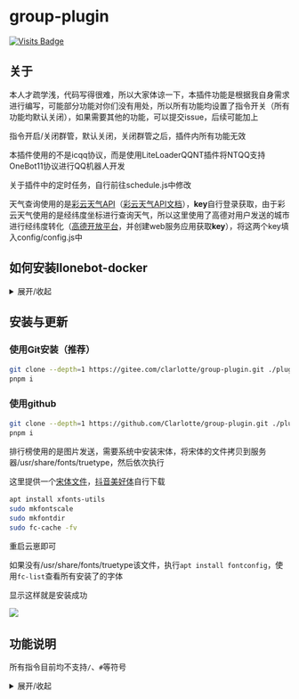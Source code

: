 # group-plugin
[![Visits Badge](https://badges.pufler.dev/visits/clarlotte/group-plugin)](https://gitee.com/clarlotte/group-plugin/)
## 关于

本人才疏学浅，代码写得很难，所以大家体谅一下，本插件功能是根据我自身需求进行编写，可能部分功能对你们没有用处，所以所有功能均设置了指令开关（所有功能均默认关闭），如果需要其他的功能，可以提交issue，后续可能加上

指令开启/关闭群管，默认关闭，关闭群管之后，插件内所有功能无效

本插件使用的不是icqq协议，而是使用LiteLoaderQQNT插件将NTQQ支持OneBot11协议进行QQ机器人开发

关于插件中的定时任务，自行前往schedule.js中修改

天气查询使用的是[彩云天气API](https://platform.caiyunapp.com/login)（[彩云天气API文档](https://docs.caiyunapp.com/docs/intro)），**key**自行登录获取，由于彩云天气使用的是经纬度坐标进行查询天气，所以这里使用了高德对用户发送的城市进行经纬度转化（[高德开放平台](https://lbs.amap.com/)，并创建web服务应用获取**key**），将这两个key填入config/config.js中<br>

## 如何安装llonebot-docker

<details><summary>展开/收起</summary>

1. 我这里使用的是[llonebot-docker](https://github.com/LLOneBot/llonebot-docker)中方案二LLWebuiApi登录，先下载llonebot-docker镜像
```sh
sudo docker run -d --name onebot-docker0 --add-host=host.docker.internal:host-gateway -e VNC_PASSWD=vncpasswd -p 3000:3000 -p 6099:6099 -p 3001:3001 -v ${PWD}/LiteLoader:/opt/QQ/resources/app/LiteLoader mlikiowa/llonebot-docker:latest 
```
其中vncpasswd换成你的VNC密码

然后浏览器访问`http://你的docker-ip:6099/api/panel/getQQLoginQRcode`扫码登录

登录之后访问`http://你的docker-ip:6099/plugin/LLOneBot/iframe.html`进行 llonebot 的配置

2. 扫码登陆后，在配置界面添加反向 WebSocket 监听地址

将`ws://host.docker.internal:2536/OneBotv11`添加到反向 WebSocket 监听地址中并保存

3. 安装TRSS-Yunzai

请根据网络情况选择使用 GitHub 或 Gitee 安装

```sh
git clone --depth 1 https://github.com/TimeRainStarSky/Yunzai
git clone --depth 1 https://gitee.com/TimeRainStarSky/Yunzai
cd Yunzai
npm i -g pnpm
pnpm i
```

4. 启动TRSS-Yunzai

```sh
node app
#后台启动
pm2 start node --name TRSS-Yunzai -- app
#查看日志
pm2 logs TRSS-Yunzai
#重启云崽服务
pm2 restart TRSS-Yunzai
```

</details>

## 安装与更新

### 使用Git安装（推荐）

```sh
git clone --depth=1 https://gitee.com/clarlotte/group-plugin.git ./plugins/group-plugin/
pnpm i
```
### 使用github

```sh
git clone --depth=1 https://github.com/Clarlotte/group-plugin.git ./plugins/group-plugin/
pnpm i
```

排行榜使用的是图片发送，需要系统中安装宋体，将宋体的文件拷贝到服务器/usr/share/fonts/truetype，然后依次执行

这里提供一个[宋体文件](https://wwb.lanzouq.com/icUHg1uju2ra)，[抖音美好体](https://wwb.lanzouq.com/i9TgF1w964fi)自行下载
```sh
apt install xfonts-utils
sudo mkfontscale
sudo mkfontdir
sudo fc-cache -fv
```
重启云崽即可

如果没有/usr/share/fonts/truetype该文件，执行`apt install fontconfig`，使用`fc-list`查看所有安装了的字体

显示这样就是安装成功

![](https://s2.loli.net/2024/04/10/t2lH8xjFOkJGEmX.png)
## 功能说明

所有指令目前均不支持`/`、`#`等符号<br>

<details><summary>展开/收起</summary>

1. 今日日报<br>
![今日日报](resources/images/%E4%BB%8A%E6%97%A5%E6%97%A5%E6%8A%A5.png)
2. 禁言解禁<br>
![禁言解禁](resources/images/%E7%A6%81%E8%A8%80%E8%A7%A3%E7%A6%81.png)
3. 天气查询<br>
![天气查询](resources/images/%E5%A4%A9%E6%B0%94%E6%9F%A5%E8%AF%A2.png)
4. 发言日榜（月榜）<br>
![发言日榜](resources/images/%E5%8F%91%E8%A8%80%E6%97%A5%E6%A6%9C.png)
5. 批量撤回<br>
![批量撤回](resources/images/%E6%89%B9%E9%87%8F%E6%92%A4%E5%9B%9E.png)
6. 赞我<br>
![赞我](resources/images/%E8%B5%9E%E6%88%91.png)
7. 设置日报Api<br>
8. 设置高德token<br>
9. 设置天气token<br>
</details>